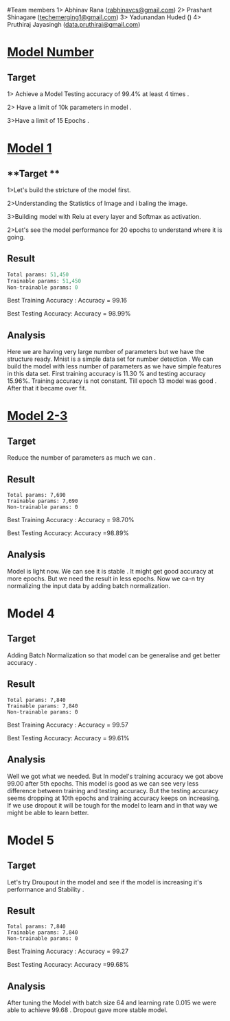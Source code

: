 #Team members
1> Abhinav Rana (rabhinavcs@gmail.com)
2> Prashant Shinagare (techemerging1@gmail.com)
3> Yadunandan Huded ()
4> Pruthiraj Jayasingh (data.pruthiraj@gmail.com)

# **<u>Model Number</u>**

## **Target**

1> Achieve a Model Testing  accuracy of  99.4%  at least 4 times .

2> Have a limit of 10k parameters in model .

3>Have a limit of 15 Epochs .

# **<u>Model 1</u>**

## **Target **

1>Let's build the stricture of the model first.

2>Understanding the Statistics of Image and i baling the image.

3>Building model with Relu at every layer and Softmax as activation.  

2>Let's see the model performance for 20 epochs to understand where it is going.

## **Result**

```python
Total params: 51,450
Trainable params: 51,450
Non-trainable params: 0
```

Best Training Accuracy : Accuracy = 99.16

Best Testing Accuracy: Accuracy = 98.99%

## Analysis

Here  we are having very large number of parameters  but we have the structure ready. Mnist is a simple data set for number detection . We can build the model with less number of parameters as  we have simple features in this data set. First training accuracy is 11.30 % and testing accuracy 15.96%. Training accuracy is  not constant. Till epoch 13  model was good . After that it became over fit.

# **<u>Model 2-3</u>**

## **Target**

Reduce the number of parameters as much we can .

## **Result**

```
Total params: 7,690
Trainable params: 7,690
Non-trainable params: 0
```

Best Training Accuracy : Accuracy = 98.70%

Best Testing Accuracy: Accuracy =98.89%

## Analysis

Model is light now. We can see it is stable . It might get good accuracy at more epochs. But we need the result in less epochs. Now we ca-n try normalizing the input data by adding batch normalization.

# **Model 4**

## **Target**

Adding Batch Normalization  so that model can be generalise and get better accuracy .

## **Result**

```
Total params: 7,840
Trainable params: 7,840
Non-trainable params: 0
```

Best Training Accuracy : Accuracy = 99.57

Best Testing Accuracy: Accuracy = 99.61%

## Analysis

Well we got what we needed. But  In model's training accuracy we got above 99.00 after 5th  epochs. This model is good as we can see very less difference between training and testing accuracy.  But the testing  accuracy seems dropping at 10th epochs and  training  accuracy keeps on increasing. If we use dropout it will be tough for the model to learn and in that way we might be able to learn better.

# **Model 5**

## **Target**

Let's try Droupout in the model and see if the model is increasing it's performance and Stability .

## **Result**

```
Total params: 7,840
Trainable params: 7,840
Non-trainable params: 0
```

Best Training Accuracy : Accuracy = 99.27

Best Testing Accuracy: Accuracy =99.68%

## Analysis

After tuning the Model with batch size 64 and learning rate  0.015 we were able to achieve 99.68 . Dropout gave more stable model. 

